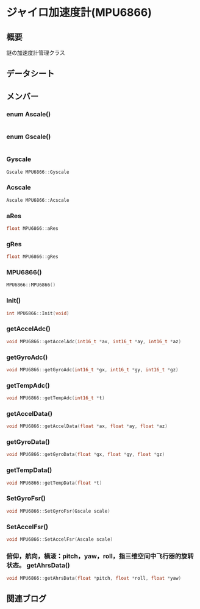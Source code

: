 # ジャイロ加速度計(MPU6866)

## 概要

謎の加速度計管理クラス

## データシート

## メンバー

###  enum Ascale()

```c

```


###  enum Gscale()

```c

```


###  Gyscale

```c
Gscale MPU6866::Gyscale
```


###  Acscale

```c
Ascale MPU6866::Acscale
```


###  aRes

```c
float MPU6866::aRes
```


###  gRes

```c
float MPU6866::gRes
```


###  MPU6866()

```c
MPU6866::MPU6866()
```



###  Init()

```c
int MPU6866::Init(void)
```



###  getAccelAdc()

```c
void MPU6866::getAccelAdc(int16_t *ax, int16_t *ay, int16_t *az)
```



###  getGyroAdc()

```c
void MPU6866::getGyroAdc(int16_t *gx, int16_t *gy, int16_t *gz)
```



###  getTempAdc()

```c
void MPU6866::getTempAdc(int16_t *t)
```



###  getAccelData()

```c
void MPU6866::getAccelData(float *ax, float *ay, float *az)
```



###  getGyroData()

```c
void MPU6866::getGyroData(float *gx, float *gy, float *gz)
```



###  getTempData()

```c
void MPU6866::getTempData(float *t)
```



###  SetGyroFsr()

```c
void MPU6866::SetGyroFsr(Gscale scale)
```



###  SetAccelFsr()

```c
void MPU6866::SetAccelFsr(Ascale scale)
```



### 俯仰，航向，横滚：pitch，yaw，roll，指三维空间中飞行器的旋转状态。 getAhrsData()

```c
void MPU6866::getAhrsData(float *pitch, float *roll, float *yaw)
```




## 関連ブログ


